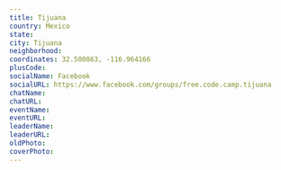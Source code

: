 ```yaml
---
title: Tijuana
country: Mexico
state: 
city: Tijuana
neighborhood: 
coordinates: 32.500863, -116.964166
plusCode:
socialName: Facebook
socialURL: https://www.facebook.com/groups/free.code.camp.tijuana
chatName:
chatURL:
eventName:
eventURL:
leaderName:
leaderURL:
oldPhoto: 
coverPhoto:
---
```


